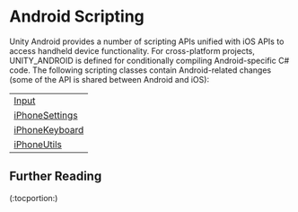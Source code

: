 Android Scripting
=================


Unity Android provides a number of scripting APIs unified with iOS APIs to access handheld device functionality. For cross-platform projects, UNITY_ANDROID is defined for conditionally compiling Android-specific C# code. The following scripting classes contain Android-related changes (some of the API is shared between Android and iOS):

|    |
|:---|
|[Input](ScriptRef:Input.html) |Access to multi-touch screen, accelerometer and device orientation.
|[iPhoneSettings](ScriptRef:iPhoneSettings.html) |Some of the Android settings, such as screen orientation, dimming and information about device hardware.
|[iPhoneKeyboard](ScriptRef:iPhoneKeyboard.html) |Support for native on-screen keyboard.
|[iPhoneUtils](ScriptRef:iPhoneUtils.html) |Useful functions for movie playback, anti-piracy protection and vibration.

Further Reading
---------------

(:tocportion:)

